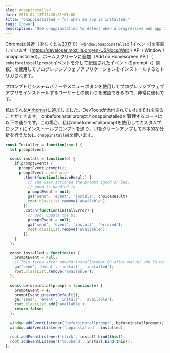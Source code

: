 ```yaml
---
slug: onappinstalled
date: 2018-04-13T13:20:31+01:00
title: "onappinstalled - for when an app is installed."
tags: ['pwa']
description: "Use onappinstalled to detect when a progressive web app is installed."
---
```



Chromeは最近（少なくとも[2017](https://crbug.com/621393)で） `window.onappinstalled` [イベント]を実装しています（https://developer.mozilla.org/en-US/docs/Web / API / Window / onappinstalled）。ホームスクリーンに追加（Add on Homescreen API）（ `onbeforeinstallprompt`イベントを介して配信されたイベントのprompt（）関数）を使用してプログレッシブウェブアプリケーションをインストールするとトリガされます。

プロンプトとシステムバナーやメニューボタンを使用してプログレッシブウェブアプリをインストールするユーザーとの関わりを確認できるので、非常に便利です。

私はそれを[Airhorner](https://airhorner.com)に追加しました。DevToolsが添付されていればそれを見ることができます。 onbeforeinstallpromptとonappinstalledを管理するコードは以下の通りです。この場合、私はonbeforeinstallpromptを使用してカスタムプロンプトにインストールプロンプトを送り、UIをクリーンアップして基本的な分析を行うために `onappinstalled`を使います。


```javascript
const Installer = function(root) {
  let promptEvent;

  const install = function(e) {
    if(promptEvent) {
      promptEvent.prompt();
      promptEvent.userChoice
        .then(function(choiceResult) {
          // The user actioned the prompt (good or bad).
          // good is handled in 
          promptEvent = null;
          ga('send', 'event', 'install', choiceResult);
          root.classList.remove('available');
        })
        .catch(function(installError) {
          // Boo. update the UI.
          promptEvent = null;
          ga('send', 'event', 'install', 'errored');
          root.classList.remove('available');
        });
    }
  };

  const installed = function(e) {
    promptEvent = null;
    // This fires after onbeforinstallprompt OR after manual add to homescreen.
    ga('send', 'event', 'install', 'installed');
    root.classList.remove('available');
  };

  const beforeinstallprompt = function(e) {
    promptEvent = e;
    promptEvent.preventDefault();
    ga('send', 'event', 'install', 'available');
    root.classList.add('available');
    return false;
  };

  window.addEventListener('beforeinstallprompt', beforeinstallprompt);
  window.addEventListener('appinstalled', installed);

  root.addEventListener('click', install.bind(this));
  root.addEventListener('touchend', install.bind(this));
};
```

